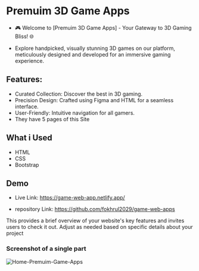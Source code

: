 # Premuim 3D Game Apps

- 🎮 Welcome to [Premuim 3D Game Apps] - Your Gateway to 3D Gaming Bliss! 🌐

- Explore handpicked, visually stunning 3D games on our platform, meticulously designed and developed for an immersive gaming experience.

## Features:
- Curated Collection: Discover the best in 3D gaming.
- Precision Design: Crafted using Figma and HTML for a seamless interface.
- User-Friendly: Intuitive navigation for all gamers.
- They have 5 pages of this Site
 ## What i Used 
 - HTML 
 - CSS 
 - Bootstrap 


## Demo 

- Live Link: https://game-web-app.netlify.app/

- repository Link: https://github.com/fokhrul2029/game-web-apps

This provides a brief overview of your website's key features and invites users to check it out. Adjust as needed based on specific details about your project

### Screenshot of a single part 
![Home-Premuim-Game-Apps](https://github.com/fokhrul2029/game-web-apps/assets/105439053/dd96be0e-3df2-40a9-ad1e-f8f57848aa51)
 